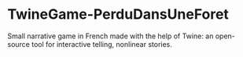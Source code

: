 # TwineGame-PerduDansUneForet
 Small narrative game in French made with the help of Twine: an open-source tool for interactive telling, nonlinear stories.
